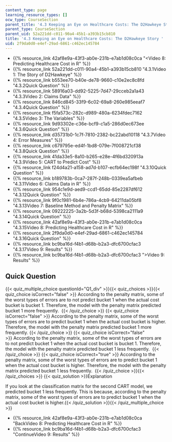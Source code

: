 ```yaml
---
content_type: page
learning_resource_types: []
ocw_type: CourseSection
parent_title: '4.3 Keeping an Eye on Healthcare Costs: The D2Hawkeye Story '
parent_type: CourseSection
parent_uid: 52a221dd-c011-90a4-45b1-a393b15cb810
title: '4.3 Keeping an Eye on Healthcare Costs: The D2Hawkeye Story '
uid: 2f9da0d0-e4ef-29ad-6861-c462ec145784
---
```


*   {{% resource_link 42af8e9a-43f3-ab0e-231b-e7ab1d08c0ca "\<Video 8: Predicting Healthcare Cost in R" %}}
*   {{% resource_link 52a221dd-c011-90a4-45b1-a393b15cb810 "4.3.1Video 1: The Story of D2Hawkeye" %}}
*   {{% resource_link b553ee70-b40e-de78-9660-c10e2ec8c8fd "4.3.2Quick Question" %}}
*   {{% resource_link 58916a03-dd92-5225-7d47-29cceb2a1a43 "4.3.3Video 2: Claims Data" %}}
*   {{% resource_link 846cd845-33f9-6c02-69a8-260e985eeaf7 "4.3.4Quick Question" %}}
*   {{% resource_link f5fa573c-282c-d989-480a-6234fdec7162 "4.3.5Video 3: The Variables" %}}
*   {{% resource_link 9d93302e-c36e-bcf9-c1a5-286d0ec673ee "4.3.6Quick Question" %}}
*   {{% resource_link d35731b0-1c7f-7810-2382-bc22abd10118 "4.3.7Video 4: Error Measures" %}}
*   {{% resource_link c679795e-ed4f-1bd8-079e-7f008721cf38 "4.3.8Quick Question" %}}
*   {{% resource_link 41da33e5-8a10-b265-e28e-4f6bd320913a "4.3.9Video 5: CART to Predict Cost" %}}
*   {{% resource_link f24d4a21-a158-ad7d-b107-ecfb64ec198f "4.3.10Quick Question" %}}
*   {{% resource_link b189783b-0ca7-287f-248b-0339ea5afbeb "4.3.11Video 6: Claims Data in R" %}}
*   {{% resource_link 954c1e9d-aed9-ccd1-65dd-85e2287df612 "4.3.12Quick Question" %}}
*   {{% resource_link 9f0c1981-6b4e-786a-4cb9-64211da05bf8 "4.3.13Video 7: Baseline Method and Penalty Matrix" %}}
*   {{% resource_link 09222225-3a2b-5d3f-b68d-5398ca2111a9 "4.3.14Quick Question" %}}
*   {{% resource_link 42af8e9a-43f3-ab0e-231b-e7ab1d08c0ca "4.3.15Video 8: Predicting Healthcare Cost in R" %}}
*   {{% resource_link 2f9da0d0-e4ef-29ad-6861-c462ec145784 "4.3.16Quick Question" %}}
*   {{% resource_link bc9ba16d-f4b1-d68b-b2a3-dfc6700cfac3 "4.3.17Video 9: Results" %}}
*   {{% resource_link bc9ba16d-f4b1-d68b-b2a3-dfc6700cfac3 "\>Video 9: Results" %}}

Quick Question
--------------

{{< quiz_multiple_choice questionId="Q1_div" >}}{{< quiz_choices >}}{{< quiz_choice isCorrect="false" >}}&nbsp;According to the penalty matrix, some of the worst types of errors are to not predict bucket 1 when the actual cost bucket is bucket 1. Therefore, the model with the penalty matrix predicted bucket 1 more frequently. &nbsp;{{< /quiz_choice >}}
{{< quiz_choice isCorrect="false" >}}&nbsp;According to the penalty matrix, some of the worst types of errors are to predict bucket 1 when the actual cost bucket is higher. Therefore, the model with the penalty matrix predicted bucket 1 more frequently.&nbsp;{{< /quiz_choice >}}
{{< quiz_choice isCorrect="false" >}}&nbsp;According to the penalty matrix, some of the worst types of errors are to not predict bucket 1 when the actual cost bucket is bucket 1. Therefore, the model with the penalty matrix predicted bucket 1 less frequently. &nbsp;{{< /quiz_choice >}}
{{< quiz_choice isCorrect="true" >}}&nbsp;According to the penalty matrix, some of the worst types of errors are to predict bucket 1 when the actual cost bucket is higher. Therefore, the model with the penalty matrix predicted bucket 1 less frequently. &nbsp;{{< /quiz_choice >}}{{< /quiz_choices >}}
{{< quiz_solution >}}Explanation

If you look at the classification matrix for the second CART model, we predicted bucket 1 less frequently. This is because, according to the penalty matrix, some of the worst types of errors are to predict bucket 1 when the actual cost bucket is higher.{{< /quiz_solution >}}{{< /quiz_multiple_choice >}}

*   {{% resource_link 42af8e9a-43f3-ab0e-231b-e7ab1d08c0ca "BackVideo 8: Predicting Healthcare Cost in R" %}}
*   {{% resource_link bc9ba16d-f4b1-d68b-b2a3-dfc6700cfac3 "ContinueVideo 9: Results" %}}